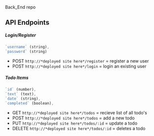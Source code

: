 Back_End repo

## API Endpoints

##### Login/Register
```js
`username` (string),
`password` (string)
```

- POST `http://*deployed site here*/register` = register a new user
- POST `http://*deployed site here*/login` = login an existing user

##### Todo Items
```js
`id` (number),
`text` (text),
`date` (string),
`completed` (boolean),
```

- GET `http://*deployed site here*/todos` = recieve list of all todo's
- POST `http://*deployed site here*/todos` = add a new todo
- PUT `http://*deployed site here*/todos/:id` = update a todo
- DELETE `http://*deployed site here*/todos/:id` = deletes a todo